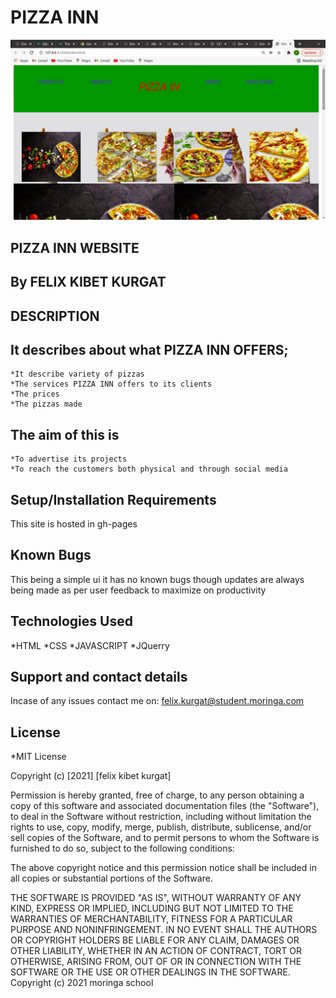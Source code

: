 # PIZZA INN
![Website image](https://github.com/kurgatfelo/PIZZA/blob/master/images/Screenshot%20from%202022-01-16%2020-50-10.png)
## PIZZA INN WEBSITE
## By FELIX KIBET KURGAT
## DESCRIPTION
## It describes about what PIZZA INN OFFERS;
	*It describe variety of pizzas
	*The services PIZZA INN offers to its clients
	*The prices
	*The pizzas made
## The aim of this is
	*To advertise its projects
	*To reach the customers both physical and through social media
## Setup/Installation Requirements
This site is hosted in gh-pages 

## Known Bugs
This being a simple ui it has no known bugs though updates are always being made as per user feedback to maximize on productivity
## Technologies Used
*HTML
*CSS
*JAVASCRIPT
*JQuerry
## Support and contact details
Incase of any issues contact me on:
felix.kurgat@student.moringa.com
## License
*MIT License

Copyright (c) [2021] [felix kibet kurgat]

Permission is hereby granted, free of charge, to any person obtaining a copy
of this software and associated documentation files (the "Software"), to deal
in the Software without restriction, including without limitation the rights
to use, copy, modify, merge, publish, distribute, sublicense, and/or sell
copies of the Software, and to permit persons to whom the Software is
furnished to do so, subject to the following conditions:

The above copyright notice and this permission notice shall be included in all
copies or substantial portions of the Software.

THE SOFTWARE IS PROVIDED "AS IS", WITHOUT WARRANTY OF ANY KIND, EXPRESS OR
IMPLIED, INCLUDING BUT NOT LIMITED TO THE WARRANTIES OF MERCHANTABILITY,
FITNESS FOR A PARTICULAR PURPOSE AND NONINFRINGEMENT. IN NO EVENT SHALL THE
AUTHORS OR COPYRIGHT HOLDERS BE LIABLE FOR ANY CLAIM, DAMAGES OR OTHER
LIABILITY, WHETHER IN AN ACTION OF CONTRACT, TORT OR OTHERWISE, ARISING FROM,
OUT OF OR IN CONNECTION WITH THE SOFTWARE OR THE USE OR OTHER DEALINGS IN THE
SOFTWARE.
Copyright (c) 2021 moringa school
  

